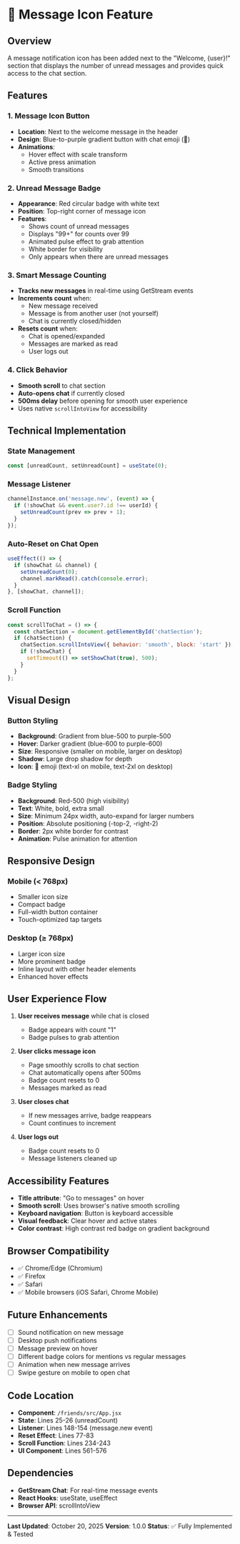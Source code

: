 # 💬 Message Icon Feature

## Overview
A message notification icon has been added next to the "Welcome, {user}!" section that displays the number of unread messages and provides quick access to the chat section.

## Features

### 1. **Message Icon Button**
- **Location**: Next to the welcome message in the header
- **Design**: Blue-to-purple gradient button with chat emoji (💬)
- **Animations**: 
  - Hover effect with scale transform
  - Active press animation
  - Smooth transitions

### 2. **Unread Message Badge**
- **Appearance**: Red circular badge with white text
- **Position**: Top-right corner of message icon
- **Features**:
  - Shows count of unread messages
  - Displays "99+" for counts over 99
  - Animated pulse effect to grab attention
  - White border for visibility
  - Only appears when there are unread messages

### 3. **Smart Message Counting**
- **Tracks new messages** in real-time using GetStream events
- **Increments count** when:
  - New message received
  - Message is from another user (not yourself)
  - Chat is currently closed/hidden
- **Resets count** when:
  - Chat is opened/expanded
  - Messages are marked as read
  - User logs out

### 4. **Click Behavior**
- **Smooth scroll** to chat section
- **Auto-opens chat** if currently closed
- **500ms delay** before opening for smooth user experience
- Uses native `scrollIntoView` for accessibility

## Technical Implementation

### State Management
```jsx
const [unreadCount, setUnreadCount] = useState(0);
```

### Message Listener
```jsx
channelInstance.on('message.new', (event) => {
  if (!showChat && event.user?.id !== userId) {
    setUnreadCount(prev => prev + 1);
  }
});
```

### Auto-Reset on Chat Open
```jsx
useEffect(() => {
  if (showChat && channel) {
    setUnreadCount(0);
    channel.markRead().catch(console.error);
  }
}, [showChat, channel]);
```

### Scroll Function
```jsx
const scrollToChat = () => {
  const chatSection = document.getElementById('chatSection');
  if (chatSection) {
    chatSection.scrollIntoView({ behavior: 'smooth', block: 'start' });
    if (!showChat) {
      setTimeout(() => setShowChat(true), 500);
    }
  }
};
```

## Visual Design

### Button Styling
- **Background**: Gradient from blue-500 to purple-500
- **Hover**: Darker gradient (blue-600 to purple-600)
- **Size**: Responsive (smaller on mobile, larger on desktop)
- **Shadow**: Large drop shadow for depth
- **Icon**: 💬 emoji (text-xl on mobile, text-2xl on desktop)

### Badge Styling
- **Background**: Red-500 (high visibility)
- **Text**: White, bold, extra small
- **Size**: Minimum 24px width, auto-expand for larger numbers
- **Position**: Absolute positioning (-top-2, -right-2)
- **Border**: 2px white border for contrast
- **Animation**: Pulse animation for attention

## Responsive Design

### Mobile (< 768px)
- Smaller icon size
- Compact badge
- Full-width button container
- Touch-optimized tap targets

### Desktop (≥ 768px)
- Larger icon size
- More prominent badge
- Inline layout with other header elements
- Enhanced hover effects

## User Experience Flow

1. **User receives message** while chat is closed
   - Badge appears with count "1"
   - Badge pulses to grab attention

2. **User clicks message icon**
   - Page smoothly scrolls to chat section
   - Chat automatically opens after 500ms
   - Badge count resets to 0
   - Messages marked as read

3. **User closes chat**
   - If new messages arrive, badge reappears
   - Count continues to increment

4. **User logs out**
   - Badge count resets to 0
   - Message listeners cleaned up

## Accessibility Features

- **Title attribute**: "Go to messages" on hover
- **Smooth scroll**: Uses browser's native smooth scrolling
- **Keyboard navigation**: Button is keyboard accessible
- **Visual feedback**: Clear hover and active states
- **Color contrast**: High contrast red badge on gradient background

## Browser Compatibility

- ✅ Chrome/Edge (Chromium)
- ✅ Firefox
- ✅ Safari
- ✅ Mobile browsers (iOS Safari, Chrome Mobile)

## Future Enhancements

- [ ] Sound notification on new message
- [ ] Desktop push notifications
- [ ] Message preview on hover
- [ ] Different badge colors for mentions vs regular messages
- [ ] Animation when new message arrives
- [ ] Swipe gesture on mobile to open chat

## Code Location

- **Component**: `/friends/src/App.jsx`
- **State**: Lines 25-26 (unreadCount)
- **Listener**: Lines 148-154 (message.new event)
- **Reset Effect**: Lines 77-83
- **Scroll Function**: Lines 234-243
- **UI Component**: Lines 561-576

## Dependencies

- **GetStream Chat**: For real-time message events
- **React Hooks**: useState, useEffect
- **Browser API**: scrollIntoView

---

**Last Updated**: October 20, 2025
**Version**: 1.0.0
**Status**: ✅ Fully Implemented & Tested
